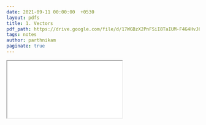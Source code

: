 ```yaml
---
date: 2021-09-11 00:00:00  +0530
layout: pdfs
title: 1. Vectors
pdf_path: https://drive.google.com/file/d/17WGBzX2PnFSiI8TaIUM-F4G4HvJ6bCaO/preview?usp=sharing
tags: notes
author: parthnikam
paginate: true
---
```


<iframe class="embed-pdf" src="{{ page.pdf_path }}#toolbar=0" seamless="seamless" scrolling="no" style="overflow:hidden"></iframe>
